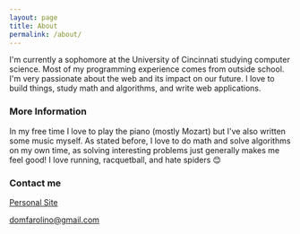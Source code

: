 ```yaml
---
layout: page
title: About
permalink: /about/
---
```


I'm currently a sophomore at the University of Cincinnati studying computer science. Most of my programming experience comes from outside school. I'm very
passionate about the web and its impact on our future. I love to build things, study math and algorithms, and write web applications.

### More Information

In my free time I love to play the piano (mostly Mozart) but I've also written some music myself. As stated before, I love to do math and solve algorithms
on my own time, as solving interesting problems just generally makes me feel good! I love running, racquetball, and hate spiders 😊

### Contact me
[Personal Site](http://domfarolino.com)

[domfarolino@gmail.com](mailto:domfarolino@gmail.com)
